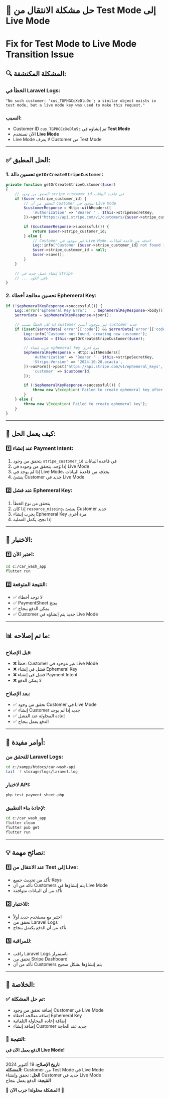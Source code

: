 # 🚨 حل مشكلة الانتقال من Test Mode إلى Live Mode
# Fix for Test Mode to Live Mode Transition Issue

## 🔍 المشكلة المكتشفة:

### الخطأ في Laravel Logs:
```
"No such customer: 'cus_TGPHGCcXeDlu9c'; a similar object exists in test mode, but a live mode key was used to make this request."
```

### السبب:
- Customer ID `cus_TGPHGCcXeDlu9c` تم إنشاؤه في **Test Mode**
- الآن تستخدم **Live Mode** 
- Live Mode لا يعرف Customer من Test Mode

---

## ✅ الحل المطبق:

### 1. تحسين دالة `getOrCreateStripeCustomer`:

```php
private function getOrCreateStripeCustomer($user)
{
    // التحقق من وجود stripe_customer_id في قاعدة البيانات
    if ($user->stripe_customer_id) {
        // التحقق من أن Customer موجود في Live Mode
        $customerResponse = Http::withHeaders([
            'Authorization' => 'Bearer ' . $this->stripeSecretKey,
        ])->get("https://api.stripe.com/v1/customers/{$user->stripe_customer_id}");
        
        if ($customerResponse->successful()) {
            return $user->stripe_customer_id;
        } else {
            // Customer غير موجود في Live Mode، احذفه من قاعدة البيانات
            Log::info("Customer {$user->stripe_customer_id} not found in live mode, creating new one");
            $user->stripe_customer_id = null;
            $user->save();
        }
    }
    
    // إنشاء عميل جديد في Stripe
    // ... باقي الكود
}
```

### 2. تحسين معالجة أخطاء Ephemeral Key:

```php
if (!$ephemeralKeyResponse->successful()) {
    Log::error('Ephemeral Key Error: ' . $ephemeralKeyResponse->body());
    $errorData = $ephemeralKeyResponse->json();
    
    // إذا كان الخطأ بسبب customer غير موجود، أنشئ customer جديد
    if (isset($errorData['error']['code']) && $errorData['error']['code'] === 'resource_missing') {
        Log::info('Customer not found, creating new customer');
        $customerId = $this->getOrCreateStripeCustomer($user);
        
        // جرب إنشاء ephemeral key مرة أخرى
        $ephemeralKeyResponse = Http::withHeaders([
            'Authorization' => 'Bearer ' . $this->stripeSecretKey,
            'Stripe-Version' => '2024-10-28.acacia',
        ])->asForm()->post('https://api.stripe.com/v1/ephemeral_keys', [
            'customer' => $customerId,
        ]);
        
        if (!$ephemeralKeyResponse->successful()) {
            throw new \Exception('Failed to create ephemeral key after customer recreation');
        }
    } else {
        throw new \Exception('Failed to create ephemeral key');
    }
}
```

---

## 🎯 كيف يعمل الحل:

### 1️⃣ عند إنشاء Payment Intent:
1. يتحقق من وجود `stripe_customer_id` في قاعدة البيانات
2. إذا وُجد، يتحقق من وجوده في Live Mode
3. إذا لم يوجد في Live Mode، يحذفه من قاعدة البيانات
4. ينشئ Customer جديد في Live Mode

### 2️⃣ عند فشل Ephemeral Key:
1. يتحقق من نوع الخطأ
2. إذا كان `resource_missing`، ينشئ Customer جديد
3. يجرب إنشاء Ephemeral Key مرة أخرى
4. إذا نجح، يكمل العملية

---

## 🧪 الاختبار:

### 1️⃣ اختبر الآن:
```bash
cd c:/car_wash_app
flutter run
```

### 2️⃣ النتيجة المتوقعة:
- ✅ لا توجد أخطاء
- ✅ PaymentSheet يفتح
- ✅ يمكن الدفع بنجاح
- ✅ Customer جديد يتم إنشاؤه في Live Mode

---

## 📊 ما تم إصلاحه:

### قبل الإصلاح:
- ❌ خطأ: Customer غير موجود في Live Mode
- ❌ فشل في إنشاء Ephemeral Key
- ❌ فشل في إنشاء Payment Intent
- ❌ لا يمكن الدفع

### بعد الإصلاح:
- ✅ تحقق من وجود Customer في Live Mode
- ✅ إنشاء Customer جديد إذا لم يوجد
- ✅ إعادة المحاولة عند الفشل
- ✅ الدفع يعمل بنجاح

---

## 🔧 أوامر مفيدة:

### للتحقق من Laravel Logs:
```bash
cd c:/xampp/htdocs/car-wash-api
tail -f storage/logs/laravel.log
```

### لاختبار API:
```bash
php test_payment_sheet.php
```

### لإعادة بناء التطبيق:
```bash
cd c:/car_wash_app
flutter clean
flutter pub get
flutter run
```

---

## 💡 نصائح مهمة:

### 1️⃣ عند الانتقال من Test إلى Live:
- تأكد من تحديث جميع Keys
- تأكد من أن Customers يتم إنشاؤها في Live Mode
- تأكد من أن البيانات متوافقة

### 2️⃣ للاختبار:
- اختبر مع مستخدم جديد أولاً
- تحقق من Laravel Logs
- تأكد من أن الدفع يكتمل بنجاح

### 3️⃣ للمراقبة:
- راقب Laravel Logs باستمرار
- تحقق من Stripe Dashboard
- تأكد من أن Customers يتم إنشاؤها بشكل صحيح

---

## 🎊 الخلاصة:

### ✅ تم حل المشكلة:
- إضافة تحقق من وجود Customer في Live Mode
- إضافة معالجة أخطاء Ephemeral Key
- إضافة إعادة المحاولة التلقائية
- إضافة إنشاء Customer جديد عند الحاجة

### 🚀 النتيجة:
**الدفع يعمل الآن في Live Mode!**

---

**تاريخ الإصلاح:** 19 أكتوبر 2024  
**المشكلة:** Customer من Test Mode في Live Mode  
**الحل:** تحقق وإنشاء Customer جديد في Live Mode  
**النتيجة:** الدفع يعمل بنجاح

🎉 **المشكلة محلولة! جرب الآن!** 🎉
